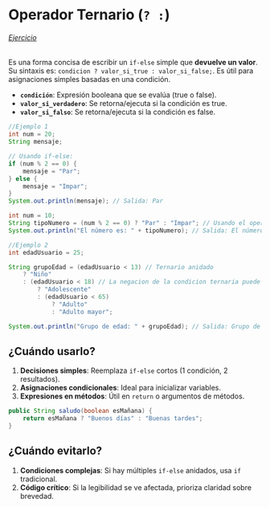 # Operador Ternario (`? :`) 
###### *[Ejercicio](Module-1/Exercises-6/src/_1_Ternario.java)*

Es una forma concisa de escribir un `if-else` simple que **devuelve un valor**. Su sintaxis es: `condicion ? valor_si_true : valor_si_false;`. Es útil para asignaciones simples basadas en una condición.

* **`condición`**: Expresión booleana que se evalúa (true o false).
* **`valor_si_verdadero`**: Se retorna/ejecuta si la condición es true.
* **`valor_si_falso`**: Se retorna/ejecuta si la condición es false.

```Java
//Ejemplo 1
int num = 20;
String mensaje;

// Usando if-else:
if (num % 2 == 0) {
    mensaje = "Par";
} else {
    mensaje = "Impar";
}
System.out.println(mensaje); // Salida: Par

int num = 10;
String tipoNumero = (num % 2 == 0) ? "Par" : "Impar"; // Usando el operador ternario (equivalente al if-else anterior):
System.out.println("El número es: " + tipoNumero); // Salida: El número es: Par

//Ejemplo 2
int edadUsuario = 25;

String grupoEdad = (edadUsuario < 13) // Ternario anidado 
    ? "Niño" 
    : (edadUsuario < 18) // La negacion de la condicion ternaria puede ser otra condicion
        ? "Adolescente" 
        : (edadUsuario < 65) 
            ? "Adulto" 
            : "Adulto mayor";

System.out.println("Grupo de edad: " + grupoEdad); // Salida: Grupo de edad: Adulto
```

## ¿Cuándo usarlo?
1. **Decisiones simples**: Reemplaza `if-else` cortos (1 condición, 2 resultados).
2. **Asignaciones condicionales**: Ideal para inicializar variables.
3. **Expresiones en métodos**: Útil en `return` o argumentos de métodos.
  ```Java
  public String saludo(boolean esMañana) {
      return esMañana ? "Buenos días" : "Buenas tardes";
  }
  ```

## ¿Cuándo evitarlo?
1. **Condiciones complejas**: Si hay múltiples `if-else` anidados, usa `if` tradicional.
2. **Código crítico**: Si la legibilidad se ve afectada, prioriza claridad sobre brevedad.

